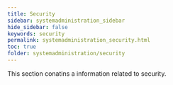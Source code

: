 ```yaml
---
title: Security
sidebar: systemadministration_sidebar
hide_sidebar: false
keywords: security
permalink: systemadministration_security.html
toc: true
folder: systemadministration/security
---
```


This section conatins a information related to security.
